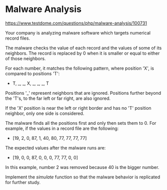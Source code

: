 # Malware Analysis

https://www.testdome.com/questions/php/malware-analysis/100731

Your company is analyzing malware software which targets numerical record files.

The malware checks the value of each record and the values of some of its neighbors. The record is replaced by 0 when it is smaller or equal to either of those neighbors.

For each number, it matches the following pattern, where position 'X', is compared to positions 'T':

* T, _, _, X, _, _, _, T

Positions '_' represent neighbors that are ignored. Positions further beyond the 'T's, to the far left or far right, are also ignored.

If the 'X' position is near the left or right border and has no 'T' position neighbor, only one side is considered.

The malware finds all the positions first and only then sets them to 0. For example, if the values in a record file are the following:

* [19, 2, 0, 87, 1, 40, 80, 77, 77, 77, 77]

The expected values after the malware runs are:

* [19, 0, 0, 87, 0, 0, 0, 77, 77, 0, 0]

In this example, number 2 was removed because 40 is the bigger number.

Implement the _simulate_ function so that the malware behavior is replicated for further study.
